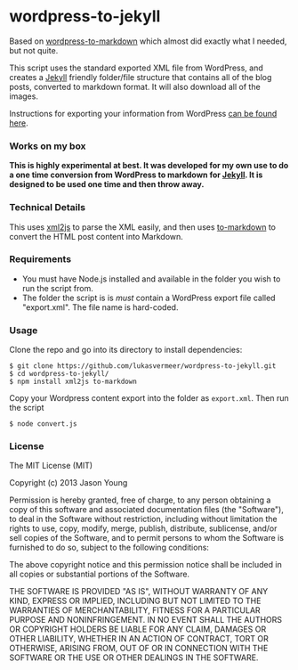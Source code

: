 # wordpress-to-jekyll

Based on [wordpress-to-markdown](https://github.com/ytechie/wordpress-to-markdown) which almost did exactly what I needed, but not quite.

This script uses the standard exported XML file from WordPress, and creates a [Jekyll](https://jekyllrb.com) friendly folder/file structure that contains all of the blog posts, converted to markdown format. It will also download all of the images.

Instructions for exporting your information from WordPress [can be found here](http://en.support.wordpress.com/export/).

### Works on my box

**This is highly experimental at best. It was developed for my own use to do a one time conversion from WordPress to markdown for [Jekyll](https://jekyllrb.com). It is designed to be used one time and then throw away.**

### Technical Details

This uses [xml2js](https://github.com/Leonidas-from-XIV/node-xml2js) to parse the XML easily, and then uses [to-markdown](https://github.com/domchristie/to-markdown) to convert the HTML post content into Markdown.

### Requirements

* You must have Node.js installed and available in the folder you wish to run the script from.
* The folder the script is is *must* contain a WordPress export file called "export.xml". The file name is hard-coded.

### Usage

Clone the repo and go into its directory to install dependencies:

```
$ git clone https://github.com/lukasvermeer/wordpress-to-jekyll.git
$ cd wordpress-to-jekyll/
$ npm install xml2js to-markdown
```

Copy your Wordpress content export into the folder as `export.xml`. Then run the script

```
$ node convert.js
```

### License

The MIT License (MIT)

Copyright (c) 2013 Jason Young

Permission is hereby granted, free of charge, to any person obtaining a copy
of this software and associated documentation files (the "Software"), to deal
in the Software without restriction, including without limitation the rights
to use, copy, modify, merge, publish, distribute, sublicense, and/or sell
copies of the Software, and to permit persons to whom the Software is
furnished to do so, subject to the following conditions:

The above copyright notice and this permission notice shall be included in all
copies or substantial portions of the Software.

THE SOFTWARE IS PROVIDED "AS IS", WITHOUT WARRANTY OF ANY KIND, EXPRESS OR
IMPLIED, INCLUDING BUT NOT LIMITED TO THE WARRANTIES OF MERCHANTABILITY,
FITNESS FOR A PARTICULAR PURPOSE AND NONINFRINGEMENT. IN NO EVENT SHALL THE
AUTHORS OR COPYRIGHT HOLDERS BE LIABLE FOR ANY CLAIM, DAMAGES OR OTHER
LIABILITY, WHETHER IN AN ACTION OF CONTRACT, TORT OR OTHERWISE, ARISING FROM,
OUT OF OR IN CONNECTION WITH THE SOFTWARE OR THE USE OR OTHER DEALINGS IN THE
SOFTWARE.

